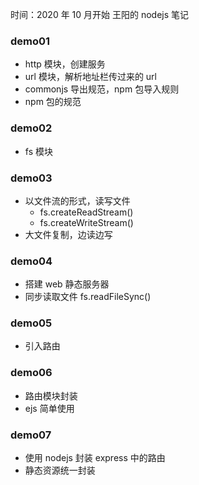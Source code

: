 时间：2020 年 10 月开始
王阳的 nodejs 笔记

### demo01

- http 模块，创建服务
- url 模块，解析地址栏传过来的 url
- commonjs 导出规范，npm 包导入规则
- npm 包的规范

### demo02

- fs 模块

### demo03

- 以文件流的形式，读写文件
  - fs.createReadStream()
  - fs.createWriteStream()
- 大文件复制，边读边写

### demo04

- 搭建 web 静态服务器
- 同步读取文件 fs.readFileSync()

### demo05

- 引入路由

### demo06

- 路由模块封装
- ejs 简单使用

### demo07

- 使用 nodejs 封装 express 中的路由
- 静态资源统一封装

